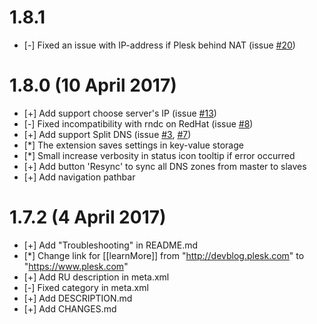# 1.8.1
* [-] Fixed an issue with IP-address if Plesk behind NAT (issue [#20](https://github.com/plesk/ext-slave-dns-manager/issues/20))

# 1.8.0 (10 April 2017)
* [+] Add support choose server's IP (issue [#13](https://github.com/plesk/ext-slave-dns-manager/issues/13))
* [-] Fixed incompatibility with rndc on RedHat (issue [#8](https://github.com/plesk/ext-slave-dns-manager/issues/8))
* [+] Add support Split DNS (issue [#3](https://github.com/plesk/ext-slave-dns-manager/issues/3), [#7](https://github.com/plesk/ext-slave-dns-manager/issues/7))
* [*] The extension saves settings in key-value storage
* [*] Small increase verbosity in status icon tooltip if error occurred
* [+] Add button 'Resync' to sync all DNS zones from master to slaves
* [+] Add navigation pathbar

# 1.7.2 (4 April 2017)
* [+] Add "Troubleshooting" in README.md
* [*] Change link for [[learnMore]] from "http://devblog.plesk.com" to "https://www.plesk.com"
* [+] Add RU description in meta.xml
* [-] Fixed category in meta.xml
* [+] Add DESCRIPTION.md
* [+] Add CHANGES.md

